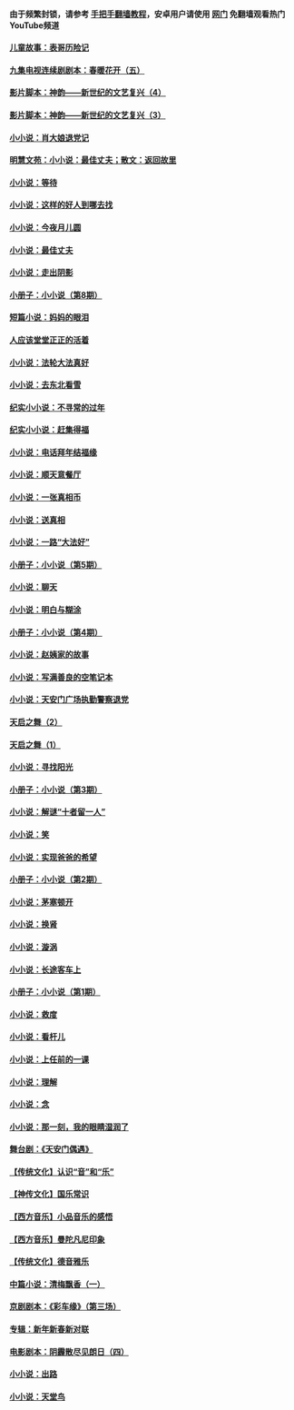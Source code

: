#### 由于频繁封锁，请参考 [手把手翻墙教程](https://github.com/gfw-breaker/guides/wiki/)，安卓用户请使用 [网门](https://github.com/gfw-breaker/nogfw/blob/master/dl.md?t=05022000) 免翻墙观看热门YouTube频道 

#### [儿童故事：表哥历险记](../pages/328/383535.md?t=05022000) 

#### [九集电视连续剧剧本：春暖花开（五）](../pages/328/275919.md?t=05022000) 

#### [影片脚本：神韵——新世纪的文艺复兴（4）](../pages/328/266089.md?t=05022000) 

#### [影片脚本：神韵——新世纪的文艺复兴（3）](../pages/328/266087.md?t=05022000) 

#### [小小说：肖大娘退党记](../pages/328/239807.md?t=05022000) 

#### [明慧文苑：小小说：最佳丈夫；散文：返回故里](../pages/328/3439.md?t=05022000) 

#### [小小说：等待](../pages/328/223927.md?t=05022000) 

#### [小小说：这样的好人到哪去找](../pages/328/209396.md?t=05022000) 

#### [小小说：今夜月儿圆](../pages/328/193588.md?t=05022000) 

#### [小小说：最佳丈夫](../pages/328/190938.md?t=05022000) 

#### [小小说：走出阴影](../pages/328/190744.md?t=05022000) 

#### [小册子：小小说（第8期）](../pages/328/188202.md?t=05022000) 

#### [短篇小说：妈妈的眼泪](../pages/328/187712.md?t=05022000) 

#### [人应该堂堂正正的活着](../pages/328/182430.md?t=05022000) 

#### [小小说：法轮大法真好](../pages/328/174669.md?t=05022000) 

#### [小小说：去东北看雪](../pages/328/173882.md?t=05022000) 

#### [纪实小小说：不寻常的过年](../pages/328/173187.md?t=05022000) 

#### [纪实小小说：赶集得福](../pages/328/172652.md?t=05022000) 

#### [小小说：电话拜年结福缘](../pages/328/172533.md?t=05022000) 

#### [小小说：顺天意餐厅](../pages/328/170182.md?t=05022000) 

#### [小小说：一张真相币](../pages/328/169410.md?t=05022000) 

#### [小小说：送真相](../pages/328/166713.md?t=05022000) 

#### [小小说：一路“大法好”](../pages/328/162016.md?t=05022000) 

#### [小册子：小小说（第5期）](../pages/328/161131.md?t=05022000) 

#### [小小说：聊天](../pages/328/159640.md?t=05022000) 

#### [小小说：明白与糊涂](../pages/328/158101.md?t=05022000) 

#### [小册子：小小说（第4期）](../pages/328/158006.md?t=05022000) 

#### [小小说：赵姨家的故事](../pages/328/157843.md?t=05022000) 

#### [小小说：写满善良的空笔记本](../pages/328/157382.md?t=05022000) 

#### [小小说：天安门广场执勤警察退党](../pages/328/156982.md?t=05022000) 

#### [天启之舞（2）](../pages/328/153440.md?t=05022000) 

#### [天启之舞（1）](../pages/328/153439.md?t=05022000) 

#### [小小说：寻找阳光](../pages/328/153065.md?t=05022000) 

#### [小册子：小小说（第3期）](../pages/328/151715.md?t=05022000) 

#### [小小说：解谜“十者留一人”](../pages/328/148967.md?t=05022000) 

#### [小小说：笑](../pages/328/148905.md?t=05022000) 

#### [小小说：实现爸爸的希望](../pages/328/148096.md?t=05022000) 

#### [小册子：小小说（第2期）](../pages/328/147214.md?t=05022000) 

#### [小小说：茅塞顿开](../pages/328/147030.md?t=05022000) 

#### [小小说：换肾](../pages/328/146770.md?t=05022000) 

#### [小小说：漩涡](../pages/328/146683.md?t=05022000) 

#### [小小说：长途客车上](../pages/328/145076.md?t=05022000) 

#### [小册子：小小说（第1期）](../pages/328/143963.md?t=05022000) 

#### [小小说：救度](../pages/328/143927.md?t=05022000) 

#### [小小说：看杆儿](../pages/328/142137.md?t=05022000) 

#### [小小说：上任前的一课](../pages/328/140808.md?t=05022000) 

#### [小小说：理解](../pages/328/140476.md?t=05022000) 

#### [小小说：念](../pages/328/139513.md?t=05022000) 

#### [小小说：那一刻，我的眼睛湿润了](../pages/328/138476.md?t=05022000) 

#### [舞台剧：《天安门偶遇》](../pages/328/117155.md?t=05022000) 

#### [【传统文化】认识“音”和“乐”](../pages/328/108667.md?t=05022000) 

#### [【神传文化】国乐常识](../pages/328/104225.md?t=05022000) 

#### [【西方音乐】小品音乐的感悟](../pages/328/102924.md?t=05022000) 

#### [【西方音乐】曼陀凡尼印象](../pages/328/102922.md?t=05022000) 

#### [【传统文化】德音雅乐](../pages/328/102923.md?t=05022000) 

#### [中篇小说：清梅飘香（一）](../pages/328/101058.md?t=05022000) 

#### [京剧剧本：《彩车缘》（第三场）](../pages/328/96434.md?t=05022000) 

#### [专辑：新年新春新对联](../pages/328/94991.md?t=05022000) 

#### [电影剧本：阴霾散尽见朗日（四）](../pages/328/87081.md?t=05022000) 

#### [小小说：出路](../pages/328/84848.md?t=05022000) 

#### [小小说：天堂鸟](../pages/328/83084.md?t=05022000) 

